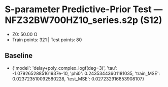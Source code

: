 # S-parameter Predictive-Prior Test — NFZ32BW700HZ10_series.s2p (S12)
- Z0: 50.00 Ω
- Train points: 321  |  Test points: 80

## Baseline
- {'model': 'delay+poly_complex_logf(deg=3)', 'tau': -1.0792652885161937e-10, 'phi0': 0.24353443601181035, 'train_MSE': 0.023723510092580228, 'test_MSE': 0.027232916853908107}
